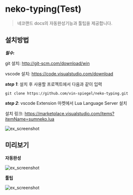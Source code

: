 # neko-typing(Test)
>네코랜드 docs의 자동완성기능과 툴팁을 제공합니다.
## 설치방법
***필수:***

git 설치: http://git-scm.com/download/win

vscode 설치: https://code.visualstudio.com/download

***step 1***: 설치 후 사용할 프로젝트에서 다음과 같이 입력
```
git clone https://github.com/vin-spiegel/neko-typing.git
```
***step 2***: vscode Extension 마켓에서 Lua Language Server 설치

설치 링크: https://marketplace.visualstudio.com/items?itemName=sumneko.lua

![ex_screenshot](https://github.com/sumneko/vscode-lua/raw/master/images//Install%20In%20VSCode.gif)

<!-- ***step 3***: 메뉴>파일> 기본설정> 사용자 코드조각> lua 언어로 snippets생성 > 다운받은 .vscode폴더파일 붙혀넣기 -->

## 미리보기
**자동완성**

![ex_screenshot](./src/img/자동완성.gif)

**툴팁**

![ex_screenshot](./src/img/툴팁.gif)
